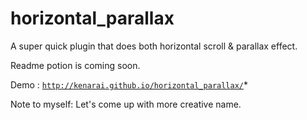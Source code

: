 # horizontal_parallax
A super quick plugin that does both horizontal scroll &amp; parallax effect.

Readme potion is coming soon.


Demo : [`http://kenarai.github.io/horizontal_parallax/`](http://kenarai.github.io/horizontal_parallax/)*

Note to myself: Let's come up with more creative name.
